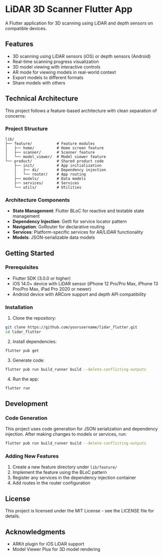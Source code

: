 # LiDAR 3D Scanner Flutter App

A Flutter application for 3D scanning using LiDAR and depth sensors on compatible devices.

## Features

- 3D scanning using LiDAR sensors (iOS) or depth sensors (Android)
- Real-time scanning progress visualization
- 3D model viewing with interactive controls
- AR mode for viewing models in real-world context
- Export models to different formats
- Share models with others

## Technical Architecture

This project follows a feature-based architecture with clean separation of concerns:

### Project Structure

```
lib/
├── feature/           # Feature modules
│   ├── home/          # Home screen feature
│   ├── scanner/       # Scanner feature
│   └── model_viewer/  # Model viewer feature
└── product/           # Shared product code
    ├── init/          # App initialization
    │   ├── di/        # Dependency injection
    │   └── router/    # App routing
    ├── models/        # Data models
    ├── services/      # Services
    └── utils/         # Utilities
```

### Architecture Components

- **State Management**: Flutter BLoC for reactive and testable state management
- **Dependency Injection**: GetIt for service locator pattern
- **Navigation**: GoRouter for declarative routing
- **Services**: Platform-specific services for AR/LiDAR functionality
- **Models**: JSON-serializable data models

## Getting Started

### Prerequisites

- Flutter SDK (3.0.0 or higher)
- iOS 14.0+ device with LiDAR sensor (iPhone 12 Pro/Pro Max, iPhone 13 Pro/Pro Max, iPad Pro 2020 or newer)
- Android device with ARCore support and depth API compatibility

### Installation

1. Clone the repository:
```bash
git clone https://github.com/yourusername/lidar_flutter.git
cd lidar_flutter
```

2. Install dependencies:
```bash
flutter pub get
```

3. Generate code:
```bash
flutter pub run build_runner build --delete-conflicting-outputs
```

4. Run the app:
```bash
flutter run
```

## Development

### Code Generation

This project uses code generation for JSON serialization and dependency injection. After making changes to models or services, run:

```bash
flutter pub run build_runner build --delete-conflicting-outputs
```

### Adding New Features

1. Create a new feature directory under `lib/feature/`
2. Implement the feature using the BLoC pattern
3. Register any services in the dependency injection container
4. Add routes in the router configuration

## License

This project is licensed under the MIT License - see the LICENSE file for details.

## Acknowledgments

- ARKit plugin for iOS LiDAR support
- Model Viewer Plus for 3D model rendering
